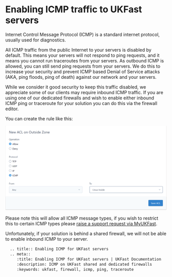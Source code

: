 # Enabling ICMP traffic to UKFast servers

Internet Control Message Protocol (ICMP) is a standard internet protocol, usually used for diagnostics.

All ICMP traffic from the public Internet to your servers is disabled by default. This means your servers will not respond to ping requests, and it means you cannot run traceroutes from your servers. As outbound ICMP is allowed, you can still send ping requests from your servers. We do this to increase your security and prevent ICMP based Denial of Service attacks (AKA, ping floods, ping of death) against our network and your servers.

While we consider it good security to keep this traffic disabled, we appreciate some of our clients may require inbound ICMP traffic. If you are using one of our dedicated firewalls and wish to enable either inbound ICMP ping or traceroute for your solution you can do this via the firewall editor.

You can create the rule like this:

![ICMP Rule](files/editor2_permit_icmp.PNG)

Please note this will allow all ICMP message types, if you wish to restrict this to certain ICMP types please [raise a support request via MyUKFast](https://portal.ans.co.uk/pss/create).

Unfortunately, if your solution is behind a shared firewall, we will not be able to enable inbound ICMP to your server.


```eval_rst
  .. title:: Enabling ICMP for UKFast servers
  .. meta::
     :title: Enabling ICMP for UKFast servers | UKFast Documentation
     :description: ICMP on UKFast shared and dedicated firewalls
     :keywords: ukfast, firewall, icmp, ping, traceroute
```
